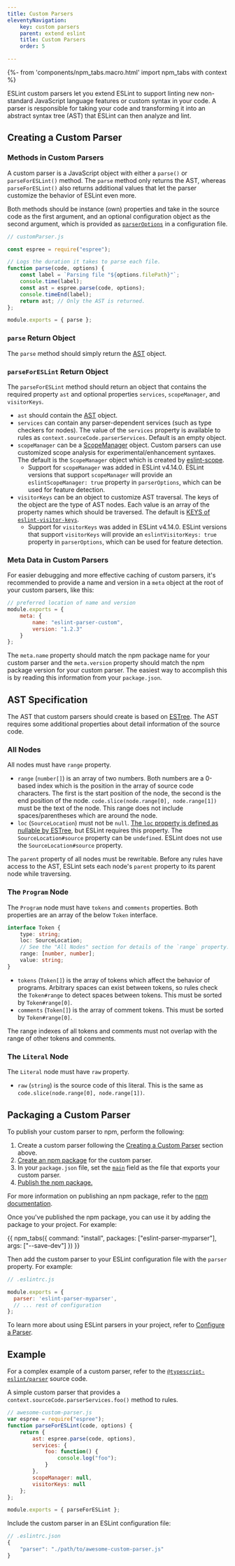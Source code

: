 ```yaml
---
title: Custom Parsers
eleventyNavigation:
    key: custom parsers
    parent: extend eslint
    title: Custom Parsers
    order: 5

---
```


{%- from 'components/npm_tabs.macro.html' import npm_tabs with context %}

ESLint custom parsers let you extend ESLint to support linting new non-standard JavaScript language features or custom syntax in your code. A parser is responsible for taking your code and transforming it into an abstract syntax tree (AST) that ESLint can then analyze and lint.

## Creating a Custom Parser

### Methods in Custom Parsers

A custom parser is a JavaScript object with either a `parse()` or `parseForESLint()` method. The `parse` method only returns the AST, whereas `parseForESLint()` also returns additional values that let the parser customize the behavior of ESLint even more.

Both methods should be instance (own) properties and take in the source code as the first argument, and an optional configuration object as the second argument, which is provided as [`parserOptions`](../use/configure/language-options#specifying-parser-options) in a configuration file.

```javascript
// customParser.js

const espree = require("espree");

// Logs the duration it takes to parse each file.
function parse(code, options) {
    const label = `Parsing file "${options.filePath}"`;
    console.time(label);
    const ast = espree.parse(code, options);
    console.timeEnd(label);
    return ast; // Only the AST is returned.
};

module.exports = { parse };
```

### `parse` Return Object

The `parse` method should simply return the [AST](#ast-specification) object.

### `parseForESLint` Return Object

The `parseForESLint` method should return an object that contains the required property `ast` and optional properties `services`, `scopeManager`, and `visitorKeys`.

* `ast` should contain the [AST](#ast-specification) object.
* `services` can contain any parser-dependent services (such as type checkers for nodes). The value of the `services` property is available to rules as `context.sourceCode.parserServices`. Default is an empty object.
* `scopeManager` can be a [ScopeManager](./scope-manager-interface) object. Custom parsers can use customized scope analysis for experimental/enhancement syntaxes. The default is the `ScopeManager` object which is created by [eslint-scope](https://github.com/eslint/js/tree/main/packages/eslint-scope).
    * Support for `scopeManager` was added in ESLint v4.14.0. ESLint versions that support `scopeManager` will provide an `eslintScopeManager: true` property in `parserOptions`, which can be used for feature detection.
* `visitorKeys` can be an object to customize AST traversal. The keys of the object are the type of AST nodes. Each value is an array of the property names which should be traversed. The default is [KEYS of `eslint-visitor-keys`](https://github.com/eslint/js/tree/main/packages/eslint-visitor-keys#evkkeys).
    * Support for `visitorKeys` was added in ESLint v4.14.0. ESLint versions that support `visitorKeys` will provide an `eslintVisitorKeys: true` property in `parserOptions`, which can be used for feature detection.

### Meta Data in Custom Parsers

For easier debugging and more effective caching of custom parsers, it's recommended to provide a name and version in a `meta` object at the root of your custom parsers, like this:

```js
// preferred location of name and version
module.exports = {
    meta: {
        name: "eslint-parser-custom",
        version: "1.2.3"
    }
};
```

The `meta.name` property should match the npm package name for your custom parser and the `meta.version` property should match the npm package version for your custom parser. The easiest way to accomplish this is by reading this information from your `package.json`.

## AST Specification

The AST that custom parsers should create is based on [ESTree](https://github.com/estree/estree). The AST requires some additional properties about detail information of the source code.

### All Nodes

All nodes must have `range` property.

* `range` (`number[]`) is an array of two numbers. Both numbers are a 0-based index which is the position in the array of source code characters. The first is the start position of the node, the second is the end position of the node. `code.slice(node.range[0], node.range[1])` must be the text of the node. This range does not include spaces/parentheses which are around the node.
* `loc` (`SourceLocation`) must not be `null`. [The `loc` property is defined as nullable by ESTree](https://github.com/estree/estree/blob/25834f7247d44d3156030f8e8a2d07644d771fdb/es5.md#node-objects), but ESLint requires this property. The `SourceLocation#source` property can be `undefined`. ESLint does not use the `SourceLocation#source` property.

The `parent` property of all nodes must be rewritable. Before any rules have access to the AST, ESLint sets each node's `parent` property to its parent node while traversing.

### The `Program` Node

The `Program` node must have `tokens` and `comments` properties. Both properties are an array of the below `Token` interface.

```ts
interface Token {
    type: string;
    loc: SourceLocation;
    // See the "All Nodes" section for details of the `range` property.
    range: [number, number];
    value: string;
}
```

* `tokens` (`Token[]`) is the array of tokens which affect the behavior of programs. Arbitrary spaces can exist between tokens, so rules check the `Token#range` to detect spaces between tokens. This must be sorted by `Token#range[0]`.
* `comments` (`Token[]`) is the array of comment tokens. This must be sorted by `Token#range[0]`.

The range indexes of all tokens and comments must not overlap with the range of other tokens and comments.

### The `Literal` Node

The `Literal` node must have `raw` property.

* `raw` (`string`) is the source code of this literal. This is the same as `code.slice(node.range[0], node.range[1])`.

## Packaging a Custom Parser

To publish your custom parser to npm, perform the following:

1. Create a custom parser following the [Creating a Custom Parser](#creating-a-custom-parser) section above.
1. [Create an npm package](https://docs.npmjs.com/creating-node-js-modules) for the custom parser.
1. In your `package.json` file, set the [`main`](https://docs.npmjs.com/cli/v9/configuring-npm/package-json#main) field as the file that exports your custom parser.
1. [Publish the npm package.](https://docs.npmjs.com/creating-and-publishing-unscoped-public-packages)

For more information on publishing an npm package, refer to the [npm documentation](https://docs.npmjs.com/).

Once you've published the npm package, you can use it by adding the package to your project. For example:

{{ npm_tabs({
    command: "install",
    packages: ["eslint-parser-myparser"],
    args: ["--save-dev"]
}) }}

Then add the custom parser to your ESLint configuration file with the `parser` property. For example:

```js
// .eslintrc.js

module.exports = {
  parser: 'eslint-parser-myparser',
  // ... rest of configuration
};
```

To learn more about using ESLint parsers in your project, refer to [Configure a Parser](../use/configure/parser).

## Example

For a complex example of a custom parser, refer to the [`@typescript-eslint/parser`](https://github.com/typescript-eslint/typescript-eslint/tree/main/packages/parser) source code.

A simple custom parser that provides a `context.sourceCode.parserServices.foo()` method to rules.

```javascript
// awesome-custom-parser.js
var espree = require("espree");
function parseForESLint(code, options) {
    return {
        ast: espree.parse(code, options),
        services: {
            foo: function() {
                console.log("foo");
            }
        },
        scopeManager: null,
        visitorKeys: null
    };
};

module.exports = { parseForESLint };
```

Include the custom parser in an ESLint configuration file:

```js
// .eslintrc.json
{
    "parser": "./path/to/awesome-custom-parser.js"
}
```
